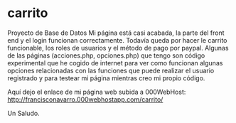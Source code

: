 # carrito
Proyecto de Base de Datos
Mi página está casi acabada, la parte del front end y el login funcionan correctamente.
Todavía queda por hacer le carrito funcionable, los roles de usuarios y el método de pago por paypal.
Algunas de las páginas (acciones.php, opciones.php) que tengo son código experimental que he cogido de internet para ver como funcionan algunas opciones
relacionadas con las funciones que puede realizar el usuario registrado y para testear mi página mientras creo mi propio código.

Aquí dejo el enlace de mi página web subida a 000WebHost: http://francisconavarro.000webhostapp.com/carrito/

Un Saludo.

